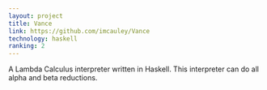 ```yaml
---
layout: project
title: Vance
link: https://github.com/imcauley/Vance
technology: haskell
ranking: 2
---
```


A Lambda Calculus interpreter written in Haskell. This interpreter can do all alpha and beta reductions.
